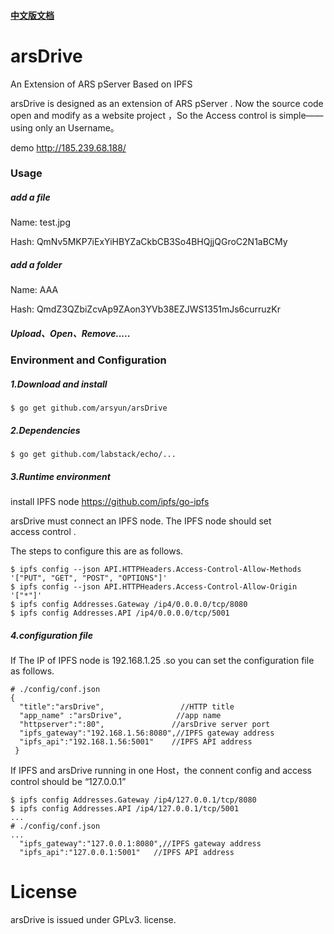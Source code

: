 #### [中文版文档](https://github.com/arsyun/arsDrive/blob/master/Readme-cn.md)

# arsDrive

An Extension of ARS pServer Based on IPFS

arsDrive is designed as an extension of ARS pServer .   Now the source code  open and modify as a website project ，So the Access control is simple——using only an Username。 

demo http://185.239.68.188/

### Usage

##### add a file

Name:      test.jpg

Hash:       QmNv5MKP7iExYiHBYZaCkbCB3So4BHQjjQGroC2N1aBCMy

##### add a folder

Name:      AAA

Hash:        QmdZ3QZbiZcvAp9ZAon3YVb38EZJWS1351mJs6curruzKr

##### Upload、Open、Remove.....



### Environment   and Configuration

##### 1.Download and install 

```
$ go get github.com/arsyun/arsDrive
```

##### 2.Dependencies      

```
$ go get github.com/labstack/echo/... 
```

##### 3.Runtime environment  

install   IPFS node   https://github.com/ipfs/go-ipfs

arsDrive must connect an IPFS node. The IPFS node should set access control .

The steps to configure this are as follows. 

```
$ ipfs config --json API.HTTPHeaders.Access-Control-Allow-Methods '["PUT", "GET", "POST", "OPTIONS"]'
$ ipfs config --json API.HTTPHeaders.Access-Control-Allow-Origin '["*"]'
$ ipfs config Addresses.Gateway /ip4/0.0.0.0/tcp/8080
$ ipfs config Addresses.API /ip4/0.0.0.0/tcp/5001
```

##### 4.configuration file

If The IP of  IPFS node is 192.168.1.25  .so you can set the configuration file as follows.

```
# ./config/conf.json
{
  "title":"arsDrive",                 //HTTP title
  "app_name" :"arsDrive",            //app name
  "httpserver":":80",				//arsDrive server port
  "ipfs_gateway":"192.168.1.56:8080",//IPFS gateway address
  "ipfs_api":"192.168.1.56:5001"	//IPFS API address
 }
```

If IPFS and arsDrive running in one Host，the connent config and access control should be “127.0.0.1”

```
$ ipfs config Addresses.Gateway /ip4/127.0.0.1/tcp/8080
$ ipfs config Addresses.API /ip4/127.0.0.1/tcp/5001
...
# ./config/conf.json
...
  "ipfs_gateway":"127.0.0.1:8080",//IPFS gateway address
  "ipfs_api":"127.0.0.1:5001"	//IPFS API address
```



# License

arsDrive is issued under GPLv3. license. 


